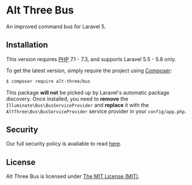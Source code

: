 # Alt Three Bus

An improved command bus for Laravel 5.


## Installation

This version requires [PHP](https://php.net) 7.1 - 7.3, and supports Laravel 5.5 - 5.8 only.

To get the latest version, simply require the project using [Composer](https://getcomposer.org):

```bash
$ composer require alt-three/bus
```

This package **will not** be picked up by Laravel's automatic package discovery. Once installed, you need to **remove** the `Illuminate\Bus\BusServiceProvider` and **replace** it with the `AltThree\Bus\BusServiceProvider` service provider in your `config/app.php`.


## Security

Our full security policy is available to read [here](https://github.com/AltThree/Bus/security/policy).


## License

Alt Three Bus is licensed under [The MIT License (MIT)](LICENSE).

